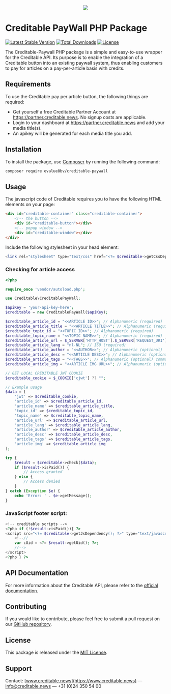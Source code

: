 <p align="center">
  <img src="https://raw.githubusercontent.com/eValue8bv/creditable-paywall/main/logo.png"/>
</p>

# Creditable PayWall PHP Package

[![Latest Stable Version](https://poser.pugx.org/evalue8bv/creditable-paywall/v)](https://packagist.org/packages/evalue8bv/creditable-paywall)
[![Total Downloads](https://poser.pugx.org/evalue8bv/creditable-paywall/downloads)](https://packagist.org/packages/evalue8bv/creditable-paywall)
[![License](https://poser.pugx.org/evalue8bv/creditable-paywall/license)](https://packagist.org/packages/evalue8bv/creditable-paywall)

The Creditable-Paywall PHP package is a simple and easy-to-use wrapper for the Creditable API. Its purpose is to enable the integration of a Creditable button into an existing paywall system, thus enabling customers to pay for articles on a pay-per-article basis with credits.

## Requirements

To use the Creditable pay per article button, the following things are required:

* Get yourself a free Creditable Partner Account at https://partner.creditable.news. No signup costs are applicable.
* Login to your dashboard at https://partner.creditable.news and add your media title(s).
* An apikey will be generated for each media title you add.

## Installation

To install the package, use [Composer](https://getcomposer.org/) by running the following command:

```sh
composer require evalue8bv/creditable-paywall
```

## Usage

The javascript code of Creditable requires you to have the following HTML elements on your page:

```html
<div id="creditable-container" class="creditable-container">
    <!-- the button -->
    <div id="creditable-button"></div>
    <!-- popup window -->
    <div id="creditable-window"></div>
</div>
```
Include the following stylesheet in your head element:
```php
<link rel="stylesheet" type="text/css" href="<?= $creditable->getCssDependency(); ?>;" />
```

### Checking for article access
```php
<?php

require_once 'vendor/autoload.php';

use Creditable\CreditablePayWall;

$apiKey = 'your-api-key-here';
$creditable = new CreditablePayWall($apiKey);

$creditable_article_id = "<<ARTICLE ID>>"; // Alphanumeric (required)
$creditable_article_title = "<<ARTICLE TITLE>>"; // Alphanumeric (required)
$creditable_topic_id = "<<TOPIC ID>>"; // Alphanumeric (required)
$creditable_topic_name = "<<TOPIC NAME>>"; // Alphanumeric (required)
$creditable_article_url = $_SERVER['HTTP_HOST'].$_SERVER['REQUEST_URI']; // Alphanumeric (required)
$creditable_article_lang = "nl-NL"; // ISO (required)
$creditable_article_author = "<<AUTHOR>>"; // Alphanumeric (optional)
$creditable_article_desc = "<<ARTICLE DESC>>"; // Alphanumeric (optional) teaser, used to tease recommended articles to users)
$creditable_article_tags = "<<TAGS>>"; // Alphanumeric (optional) comma delimited list or json (optional keywords, used to find recommended articles for users)
$creditable_article_img = "<<ARTICLE IMG URL>>"; // Alphanumeric (optional) URL for article image

// GET LOCAL CREDITABLE JWT COOKIE
$creditable_cookie = $_COOKIE['cjwt'] ?? "";

// Example usage
$data = [
    'jwt' => $creditable_cookie,
    'article_id' => $creditable_article_id,
    'article_name' => $creditable_article_title,
    'topic_id' => $creditable_topic_id,
    'topic_name' => $creditable_topic_name,
    'article_url' => $creditable_article_url,
    'article_lang' => $creditable_article_lang,
    'article_author' => $creditable_article_author,
    'article_desc' => $creditable_article_desc, 
    'article_tags' => $creditable_article_tags,
    'article_img' => $creditable_article_img
];

try {
    $result = $creditable->check($data);
    if ($result->isPaid()) {
        // Access granted
    } else {
        // Access denied
    }
} catch (Exception $e) {
    echo 'Error: ' . $e->getMessage();
}
```
### JavaScript footer script:
```php
<!-- creditable scripts -->
<?php if (!$result->isPaid()){ ?>
<script src="<?= $creditable->getJsDependency(); ?>" type="text/javascript">
    <!--//
    var cUid = <?= $result->getUid(); ?>;
    //-->
</script>
<?php } ?>
```

## API Documentation

For more information about the Creditable API, please refer to the [official documentation](https://www.creditable.news/en/integration-manual).

## Contributing

If you would like to contribute, please feel free to submit a pull request on our [GitHub repository](https://github.com/eValue8bv/creditable-api).

## License

This package is released under the [MIT License](https://opensource.org/licenses/MIT).

## Support ##
Contact: [www.creditable.news](https://www.creditable.news) — info@creditable.news — +31 (0)24 350 54 00